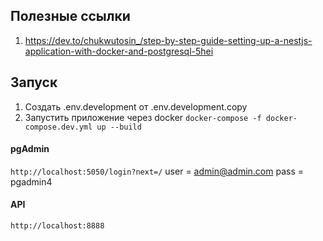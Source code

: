 ## Полезные ссылки

1. https://dev.to/chukwutosin_/step-by-step-guide-setting-up-a-nestjs-application-with-docker-and-postgresql-5hei

## Запуск

1. Создать .env.development от .env.development.copy
2. Запустить приложение через docker
`docker-compose -f docker-compose.dev.yml up --build`

#### pgAdmin

`http://localhost:5050/login?next=/`
user = admin@admin.com
pass = pgadmin4

#### API

`http://localhost:8888`